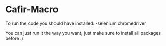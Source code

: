 # Cafir-Macro

To run the code you should have installed:
-selenium chromedriver

You can just run it the way you want, just make sure to install all packages before :) 
